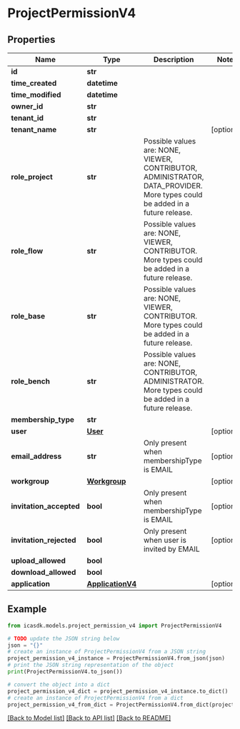 # ProjectPermissionV4


## Properties

Name | Type | Description | Notes
------------ | ------------- | ------------- | -------------
**id** | **str** |  | 
**time_created** | **datetime** |  | 
**time_modified** | **datetime** |  | 
**owner_id** | **str** |  | 
**tenant_id** | **str** |  | 
**tenant_name** | **str** |  | [optional] 
**role_project** | **str** | Possible values are: NONE, VIEWER, CONTRIBUTOR, ADMINISTRATOR, DATA_PROVIDER. More types could be added in a future release. | 
**role_flow** | **str** | Possible values are: NONE, VIEWER, CONTRIBUTOR. More types could be added in a future release. | 
**role_base** | **str** | Possible values are: NONE, VIEWER, CONTRIBUTOR. More types could be added in a future release. | 
**role_bench** | **str** | Possible values are: NONE, CONTRIBUTOR, ADMINISTRATOR. More types could be added in a future release. | 
**membership_type** | **str** |  | 
**user** | [**User**](User.md) |  | [optional] 
**email_address** | **str** | Only present when membershipType is EMAIL | [optional] 
**workgroup** | [**Workgroup**](Workgroup.md) |  | [optional] 
**invitation_accepted** | **bool** | Only present when membershipType is EMAIL | [optional] 
**invitation_rejected** | **bool** | Only present when user is invited by EMAIL | [optional] 
**upload_allowed** | **bool** |  | 
**download_allowed** | **bool** |  | 
**application** | [**ApplicationV4**](ApplicationV4.md) |  | [optional] 

## Example

```python
from icasdk.models.project_permission_v4 import ProjectPermissionV4

# TODO update the JSON string below
json = "{}"
# create an instance of ProjectPermissionV4 from a JSON string
project_permission_v4_instance = ProjectPermissionV4.from_json(json)
# print the JSON string representation of the object
print(ProjectPermissionV4.to_json())

# convert the object into a dict
project_permission_v4_dict = project_permission_v4_instance.to_dict()
# create an instance of ProjectPermissionV4 from a dict
project_permission_v4_from_dict = ProjectPermissionV4.from_dict(project_permission_v4_dict)
```
[[Back to Model list]](../README.md#documentation-for-models) [[Back to API list]](../README.md#documentation-for-api-endpoints) [[Back to README]](../README.md)


